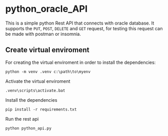 # python_oracle_API

This is a simple python Rest API that connects with oracle database. It supports
the `PUT`, `POST`, `DELETE` and `GET` request, for testing this request can be made
with postman or insomnia. 

## Create virtual enviroment

For creating the virtual enviroment in order to install the dependencies:

`python -m venv .venv c:\path\to\myenv`

Activate the virtual enviroment

`.venv\scripts\activate.bat`

Install the dependencies

`pip install -r requirements.txt`

Run the rest api

`python python_api.py`




